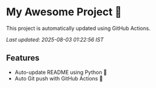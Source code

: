 # My Awesome Project 🚀

This project is automatically updated using GitHub Actions.

_Last updated: 2025-08-03 01:22:56 IST_

## Features
- Auto-update README using Python 🐍
- Auto Git push with GitHub Actions 🤖
